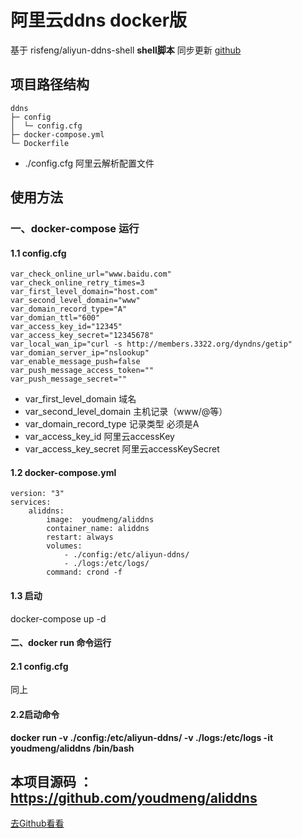 # 阿里云ddns docker版

基于 risfeng/aliyun-ddns-shell **shell脚本** 同步更新 [github](https://github.com/risfeng/aliyun-ddns-shell)

## 项目路径结构


```
ddns
├─ config
│  └─ config.cfg
├─ docker-compose.yml
└─ Dockerfile

```

* ./config.cfg   阿里云解析配置文件

## 使用方法

### 一、docker-compose 运行

#### 1.1 config.cfg

```
var_check_online_url="www.baidu.com"
var_check_online_retry_times=3
var_first_level_domain="host.com"
var_second_level_domain="www"
var_domain_record_type="A"
var_domian_ttl="600"
var_access_key_id="12345"
var_access_key_secret="12345678"
var_local_wan_ip="curl -s http://members.3322.org/dyndns/getip"
var_domian_server_ip="nslookup"
var_enable_message_push=false
var_push_message_access_token=""
var_push_message_secret=""
```

* var_first_level_domain           域名
* var_second_level_domain     主机记录（www/@等）
* var_domain_record_type      记录类型 必须是A
* var_access_key_id                   阿里云accessKey
* var_access_key_secret           阿里云accessKeySecret

#### 1.2 docker-compose.yml

```
version: "3"
services:
    aliddns:
        image:  youdmeng/aliddns
        container_name: aliddns
        restart: always
        volumes: 
            - ./config:/etc/aliyun-ddns/
            - ./logs:/etc/logs/
        command: crond -f
```

#### 1.3 启动 

docker-compose up -d


#### 二、docker run 命令运行

#### 2.1 config.cfg 

同上

#### 2.2启动命令

**docker run -v  ./config:/etc/aliyun-ddns/  -v ./logs:/etc/logs -it  youdmeng/aliddns  /bin/bash**

## 本项目源码 ： https://github.com/youdmeng/aliddns 
 [去Github看看](https://github.com/youdmeng/aliddns)
